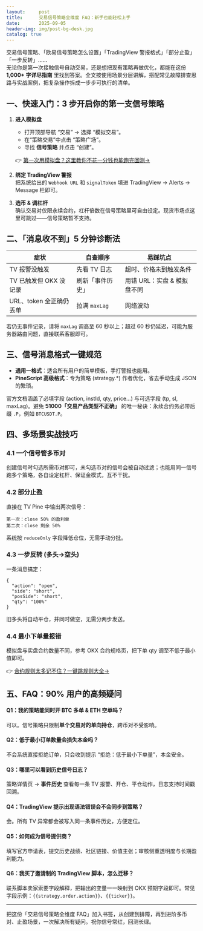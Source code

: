 ```yaml
---
layout:     post
title:      交易信号策略全维度 FAQ：新手也能轻松上手
date:       2025-09-05
header-img: img/post-bg-desk.jpg
catalog: true
---
```


交易信号策略、「欧易信号策略怎么设置」「TradingView 警报格式」「部分止盈」「一步反转」……  
无论你是第一次接触信号自动交易，还是想把现有策略再做优化，都能在这份 **1,000+ 字详尽指南** 里找到答案。全文按使用场景分层讲解，搭配常见故障排查思路与实战案例，把复杂操作拆成一步步可执行的清单。

## 一、快速入门：3 步开启你的第一支信号策略

1. **进入模拟盘**  
   - 打开顶部导航 “交易” → 选择 “模拟交易”。  
   - 在“策略交易”中点击 “策略广场”。  
   - 寻找 **信号策略** 并点击 “创建”。  
   
   👉 [第一次用模拟盘？这里教你不花一分钱也能跑完回测→](https://okxdog.com/)

2. **绑定 TradingView 警报**  
   把系统给出的 `Webhook URL` 和 `signalToken` 填进 TradingView → Alerts → Message 栏即可。

3. **选币 & 调杠杆**  
   确认交易对仅限永续合约，杠杆倍数在信号策略里可自由设定。现货市场点这里可跳过——信号策略暂不支持。

## 二、「消息收不到」5 分钟诊断法

| 症状 | 自查顺序 | 易踩坑点 |
|---|---|---|
| TV 报警没触发 | 先看 TV 日志 | 超时、价格未到触发条件 |
| TV 已触发但 OKX 没记录 | 刷新「事件历史」 | 用错 URL：实盘 & 模拟盘不同 |
| URL、token 全正确仍丢单 | 拉满 `maxLag` | 网络波动 |

若仍无事件记录，请将 `maxLag` 调高至 60 秒以上；超过 60 秒仍延迟，可能为服务器路由问题，直接联系客服即可。

## 三、信号消息格式一键规范

- **通用一格式**：适合所有用户的简单模板，手打警报也能用。  
- **PineScript 高级格式**：专为策略 (strategy.*) 作者优化，省去手动生成 JSON 的繁琐。

官方文档涵盖了必填字段 (action, instId, qty, price…) 与可选字段 (tp, sl, maxLag)。避免 **51000「交易产品类型不正确」** 的唯一秘诀：永续合约务必带后缀 `.P`，例如 `BTCUSDT.P`。

## 四、多场景实战技巧

### 4.1 一个信号管多币对  
创建信号时勾选所需币对即可，未勾选币对的信号会被自动过滤；也能用同一信号跑多个策略，各自设定杠杆、保证金模式，互不干扰。

### 4.2 部分止盈  
直接在 TV Pine 中输出两次信号：  
```
第一次：close 50% 的盈利单  
第二次：close 剩余 50%
```  
系统按 `reduceOnly` 字段降低仓位，无需手动分批。

### 4.3 一步反转 (多头→空头)  
一条消息搞定：  
```
{
  "action": "open",
  "side": "short",
  "posSide": "short",
  "qty": "100%"
}
```  
旧多头将自动平仓，并同时做空，无需分两步发送。

### 4.4 最小下单量报错  
模拟盘与实盘合约数量不同，参考 OKX 合约规格页，把下单 qty 调至不低于最小值即可。

👉 [合约规则太多记不住？一键跳规则大全→](https://okxdog.com/)

## 五、FAQ：90% 用户的高频疑问

#### Q1：我的策略能同时开 BTC 多单 & ETH 空单吗？  
可以。信号策略只限制**单个交易对的单向持仓**，跨币对不受影响。

#### Q2：低于最小订单数量会损失本金吗？  
不会系统直接拒绝订单，只会收到提示 “拒绝：低于最小下单量”，本金安全。

#### Q3：哪里可以看到历史信号日志？  
策略详情页 → **事件历史** 查看每一条 TV 报警、开仓、平仓动作，日志支持时间戳回溯。

#### Q4：TradingView 提示出现语法错误会不会同步到策略？  
会。所有 TV 异常都会被写入同一条事件历史，方便定位。

#### Q5：如何成为信号提供商？  
填写官方申请表，提交历史战绩、社区链接、价值主张；审核侧重透明度与长期盈利能力。

#### Q6：我买了邀请制的 TradingView 脚本，怎么迁移？  
联系脚本卖家索要字段解释，把输出的变量一一映射到 OKX 预期字段即可。常见字段示例：`{{strategy.order.action}}`、`{{ticker}}`。

---

把这份「交易信号策略全维度 FAQ」加入书签，从创建到排障，再到进阶多币对、止盈场景，一次解决所有疑问。祝你信号常红，回测长绿。
